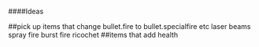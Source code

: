 ####Ideas

##pick up items that change bullet.fire to bullet.specialfire etc
  laser beams
  spray fire
  burst fire
  ricochet
##items that add health
